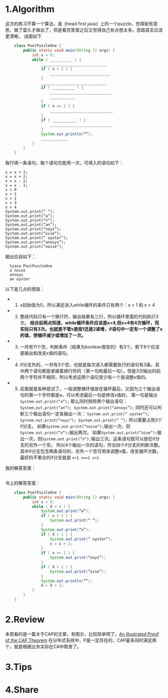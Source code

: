 # 1.Algorithm

这次的练习不算一个算法，是《head first java》上的一个puzzle，觉得挺有意思，做了蛮久才做出了，但是看完答案之后又觉得自己有点想太多。思路其实应该更清晰。
谜面如下
```java
    class PoolPuzzleOne {
        public static void main(String [] args) {
            int x = 0;
            while ( __________ ) {
                _____________________________
                if ( x < 1 ) {
                    ___________________________
                }
                _____________________________
                if ( __________ ) {
                    ____________________________
                    ___________
                }
                if ( x == 1 ) {
                    ____________________________
                }
                if ( ___________ ) {
                    ____________________________
                }
                System.out.println(““);
                ____________
            }
        }
    }
```   
每行填一条语句，每个语句仅能用一次，可填入的语句如下：
```
x = x + 1;
x = x + 2;
x = x - 2;
x = x - 1;
x > 0
x < 1
x > 1
x > 3
x < 4 
System.out.print(“ ”);
System.out.print(“a“);
System.out.print(“n“);
System,out,print(“an“);
System.out.print(“noys“);
System.out.print(“oise“);
System.out.print(“ oyster“);
System.out.print(“annoys”);
System.out.print(“noise”);
```
输出应该如下：
```
  %java PoolPuzzleOne
  a noise
  annoys
  an oyster
```

以下是几点的思路：
* 1. x初始值为0，所以满足进入while循环的条件只有两个：x < 1 和 x < 4
* 2. 整段代码只有一个换行符，输出结果有三行，所以循环里面的代码执行3次。
    **结合前两点知道，while循环条件应该是x<4,但x<4有4次循环，而实际只有3次。也就是不管x是按1还是2递增，if语句中一定有一个调整了x的值，使循环减少或增加了一次。**
* 3. 一共有11个空，判断条件（结果为boolean类型的）有3个。剩下8个应该是输出和改变x值的语句。
* 4. if分支外的，一共有3个空，也就是每次进入都需要执行的语句有3条。其中两个语句都是紧接着换行符的（第一句和最后一句）。但是3次输出的前两个字符并不相同，所以考虑这两个语句至少有一个是调整x值的。
* 5. 后面就是各种尝试了。一般调整循环值放在循环最后，又因为三个输出语句的第一个字符都是a，可以考虑最后一句是修改x值的，
第一句是输出`System.out.print(“a“);`
那么同时排除两个输出语句：
`System,out,print(“an“);
System.out.print(“annoys”);`
同时还可以判断三个输出语句一定各输出一次：
`System.out.print(“ oyster“);
System.out.print(“noys“);
System.out.print(“ ”);`
所以需要占用3个if分支。
如果`System.out.print(“noise”);`输出一次，则`System.out.print(“n“);`输出两次。
如果`System.out.print(“oise“);`输出一次，则`System.out.print(“n“);`输出三次。这条语句就可以放在if分支的另外一个空。
所以4个输出一次的语句，符合四个if分支的判断次数。其中if分支包含两条语句的，另外一个空可用来调整x值，改变循环次数。
最好的不重合的if分支就是 `x<1 x==1 x>1`

我的解答答案：
```c

```
书上的解答答案：
```java
    class PoolPuzzleOne {
        public static void main(String [] args) {
            int x = 0;
            while ( X < 4 ) {
                System.out.print(“a”);
                if ( x < 1 ) {
                    System.out.print(“ “);
                }
                System.out.print(“n”);
                if ( X > 1 ) {
                    System.out.print(“ oyster”);
                    x = x + 2;
                }
                if ( x == 1 ) {
                    System.out.print(“noys”);
                }
                if ( X < 1 ) {
                    System.out.print(“oise”);
                }
                System.out.println(““);
                X = X + 1;
            }
        }
    }
```
# 2.Review
本周看的是一篇关于CAP的文章，有图示，比较简单明了。[An Illustrated Proof of the CAP Theorem](https://mwhittaker.github.io/blog/an_illustrated_proof_of_the_cap_theorem/)
在分布式系统中，P是一定存在的，CAP最多同时满足两个，就是根据业务实际在CA中取舍了。

# 3.Tips

# 4.Share
